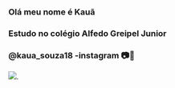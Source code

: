 ### Olá meu nome é Kauã
### Estudo no colégio Alfedo Greipel Junior 
### @kaua_souza18 -instagram 📷📱
![](https://media.tenor.com/PviMUCSKDIQAAAAC/phone-dog.gif).
